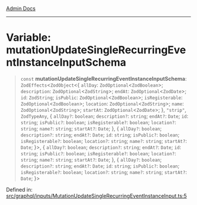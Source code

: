 [Admin Docs](/)

***

# Variable: mutationUpdateSingleRecurringEventInstanceInputSchema

> `const` **mutationUpdateSingleRecurringEventInstanceInputSchema**: `ZodEffects`\<`ZodObject`\<\{ `allDay`: `ZodOptional`\<`ZodBoolean`\>; `description`: `ZodOptional`\<`ZodString`\>; `endAt`: `ZodOptional`\<`ZodDate`\>; `id`: `ZodString`; `isPublic`: `ZodOptional`\<`ZodBoolean`\>; `isRegisterable`: `ZodOptional`\<`ZodBoolean`\>; `location`: `ZodOptional`\<`ZodString`\>; `name`: `ZodOptional`\<`ZodString`\>; `startAt`: `ZodOptional`\<`ZodDate`\>; \}, `"strip"`, `ZodTypeAny`, \{ `allDay?`: `boolean`; `description?`: `string`; `endAt?`: `Date`; `id`: `string`; `isPublic?`: `boolean`; `isRegisterable?`: `boolean`; `location?`: `string`; `name?`: `string`; `startAt?`: `Date`; \}, \{ `allDay?`: `boolean`; `description?`: `string`; `endAt?`: `Date`; `id`: `string`; `isPublic?`: `boolean`; `isRegisterable?`: `boolean`; `location?`: `string`; `name?`: `string`; `startAt?`: `Date`; \}\>, \{ `allDay?`: `boolean`; `description?`: `string`; `endAt?`: `Date`; `id`: `string`; `isPublic?`: `boolean`; `isRegisterable?`: `boolean`; `location?`: `string`; `name?`: `string`; `startAt?`: `Date`; \}, \{ `allDay?`: `boolean`; `description?`: `string`; `endAt?`: `Date`; `id`: `string`; `isPublic?`: `boolean`; `isRegisterable?`: `boolean`; `location?`: `string`; `name?`: `string`; `startAt?`: `Date`; \}\>

Defined in: [src/graphql/inputs/MutationUpdateSingleRecurringEventInstanceInput.ts:5](https://github.com/Sourya07/talawa-api/blob/2dc82649c98e5346c00cdf926fe1d0bc13ec1544/src/graphql/inputs/MutationUpdateSingleRecurringEventInstanceInput.ts#L5)
